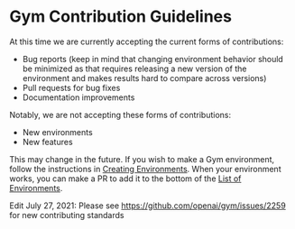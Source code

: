 # Gym Contribution Guidelines

At this time we are currently accepting the current forms of contributions:

- Bug reports (keep in mind that changing environment behavior should be minimized as that requires releasing a new version of the environment and makes results hard to compare across versions)
- Pull requests for bug fixes
- Documentation improvements

Notably, we are not accepting these forms of contributions:

- New environments
- New features

This may change in the future.
If you wish to make a Gym environment, follow the instructions in [Creating Environments](https://github.com/openai/gym/blob/master/docs/creating-environments.md).  When your environment works, you can make a PR to add it to the bottom of the [List of Environments](https://github.com/openai/gym/blob/master/docs/environments.md).


Edit July 27, 2021: Please see https://github.com/openai/gym/issues/2259 for new contributing standards

